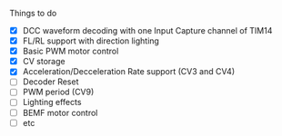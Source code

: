 Things to do

- [x] DCC waveform decoding with one Input Capture channel of TIM14
- [x] FL/RL support with direction lighting
- [x] Basic PWM motor control
- [x] CV storage
- [x] Acceleration/Decceleration Rate support (CV3 and CV4)
- [ ] Decoder Reset
- [ ] PWM period (CV9)
- [ ] Lighting effects
- [ ] BEMF motor control
- [ ] etc
